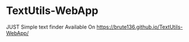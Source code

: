 # TextUtils-WebApp
JUST Simple text finder
Available On
https://brute136.github.io/TextUtils-WebApp/
